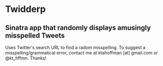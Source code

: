 # Twidderp
## Sinatra app that randomly displays amusingly misspelled Tweets

Uses Twitter's search URL to find a radom misspelling. To suggest a misspelling/grammatical error, contact me at ktahoffman [at] gmail.com or @kt_hffmn. Thanks!
